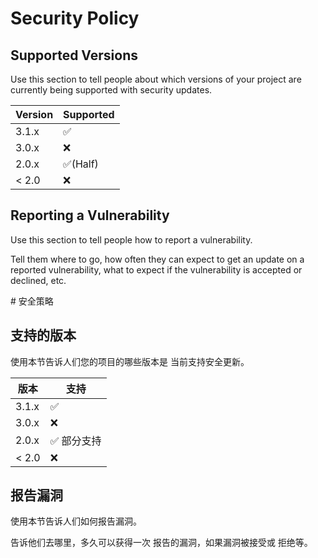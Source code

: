 # Security Policy

## Supported Versions

Use this section to tell people about which versions of your project are
currently being supported with security updates.

| Version | Supported          |
| ------- | ------------------ |
| 3.1.x   | :white_check_mark: |
| 3.0.x   | :x:                |
| 2.0.x   | :white_check_mark:(Half) |
| < 2.0   | :x:                |

## Reporting a Vulnerability

Use this section to tell people how to report a vulnerability.

Tell them where to go, how often they can expect to get an update on a
reported vulnerability, what to expect if the vulnerability is accepted or
declined, etc.

<div id="half"></div>
# 安全策略

## 支持的版本

使用本节告诉人们您的项目的哪些版本是
当前支持安全更新。

| 版本 | 支持          |
| ------- | ------------------ |
| 3.1.x   | :white_check_mark: |
| 3.0.x   | :x:                |
| 2.0.x   | :white_check_mark: 部分支持|
| < 2.0   | :x:                |

## 报告漏洞

使用本节告诉人们如何报告漏洞。

告诉他们去哪里，多久可以获得一次
报告的漏洞，如果漏洞被接受或
拒绝等。
